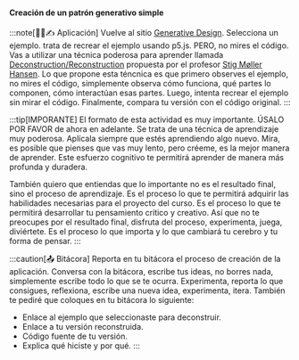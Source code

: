 #### Creación de un patrón generativo simple

:::note[🧐🧪✍️ Aplicación]
Vuelve al sitio [Generative Design](http://www.generative-gestaltung.de/2/). Selecciona un ejemplo. 
trata de recrear el ejemplo usando p5.js. PERO, no mires el código. Vas a utilizar una técnica poderosa para aprender llamada 
[Deconstruction/Reconstruction](https://www.ucviden.dk/en/publications/deconstructionreconstruction-a-pedagogic-method-for-teaching-prog) propuesta por el profesor 
[Stig Møller Hansen](https://linktr.ee/stigmollerhansen). Lo que propone esta téncnica es que primero observes el ejemplo, no mires el código, simplemente observa cómo funciona, 
qué partes lo componen, cómo interactúan esas partes. Luego, intenta recrear el ejemplo sin mirar el código. Finalmente, compara tu versión con el código original.
:::

:::tip[IMPORANTE]
El formato de esta actividad es muy importante. ÚSALO POR FAVOR de ahora en adelante. Se trata de una técnica de aprendizaje muy poderosa. Aplícala siempre 
que estés aprendiendo algo nuevo. Mira, es posible que pienses que vas muy lento, pero créeme, es la mejor manera de aprender. Este esfuerzo cognitivo te permitirá
aprender de manera más profunda y duradera.  

También quiero que entiendas que lo importante no es el resultado final, sino el proceso de aprendizaje. Es el proceso lo que te permitirá adquirir las habilidades 
necesarias para el proyecto del curso. Es el proceso lo que te permitirá desarrollar tu pensamiento crítico y creativo. Así que no te preocupes por el resultado final,
disfruta del proceso, experimenta, juega, diviértete. Es el proceso lo que importa y lo que cambiará tu cerebro y tu forma de pensar.
:::

:::caution[📤 Bitácora] 
Reporta en tu bitácora el proceso de creación de la aplicación. Conversa con la bitácora, escribe tus ideas, no borres nada, simplemente escribe todo lo que se te ocurra. 
Experimenta, reporta lo que consigues, reflexiona, escribe una nueva idea, experimenta, itera. También te pediré que coloques en tu bitácora lo siguiente:

* Enlace al ejemplo que seleccionaste para deconstruir.
* Enlace a tu versión reconstruida.
* Código fuente de tu versión.
* Explica qué hiciste y por qué.
:::
